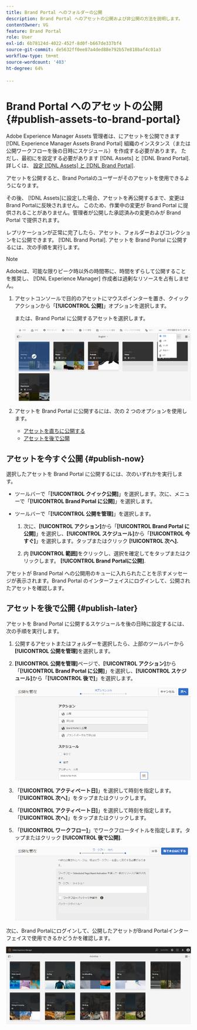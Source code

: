 ```yaml
---
title: Brand Portal へのフォルダーの公開
description: Brand Portal へのアセットの公開および非公開の方法を説明します。
contentOwner: VG
feature: Brand Portal
role: User
exl-id: 6b78124d-4022-452f-8d0f-b667de337bf4
source-git-commit: de5632ff0ee87a4ded88e792b57e818baf4c01a3
workflow-type: tm+mt
source-wordcount: '403'
ht-degree: 64%

---
```


# Brand Portal へのアセットの公開 {#publish-assets-to-brand-portal}

Adobe Experience Manager Assets 管理者は、にアセットを公開できます [!DNL Experience Manager Assets Brand Portal] 組織のインスタンス（または公開ワークフローを後の日時にスケジュール）を作成する必要があります。 ただし、最初にを設定する必要があります [!DNL Assets] と [!DNL Brand Portal]. 詳しくは、 [設定 [!DNL Assets] と [!DNL Brand Portal]](configure-aem-assets-with-brand-portal.md).

アセットを公開すると、Brand Portalのユーザーがそのアセットを使用できるようになります。

その後、 [!DNL Assets]に設定した場合、アセットを再公開するまで、変更はBrand Portalに反映されません。 このため、作業中の変更が Brand Portal に提供されることがありません。管理者が公開した承認済みの変更のみが Brand Portal で提供されます。

レプリケーションが正常に完了したら、アセット、フォルダーおよびコレクションをに公開できます。 [!DNL Brand Portal]. アセットを Brand Portal に公開するには、次の手順を実行します。

>[!NOTE]
>
>Adobeは、可能な限りピーク時以外の時間帯に、時間をずらして公開することを推奨し、 [!DNL Experience Manager] 作成者は過剰なリソースを占有しません。

1. アセットコンソールで目的のアセットにマウスポインターを置き、クイックアクションから「**[!UICONTROL 公開]**」オプションを選択します。

   または、Brand Portal に公開するアセットを選択します。

   ![publish2bp-2](assets/publish2bp-2.png)

2. アセットを Brand Portal に公開するには、次の 2 つのオプションを使用します。
   * [アセットを直ちに公開する](#publish-now)
   * [アセットを後で公開](#publish-later)

## アセットを今すぐ公開 {#publish-now}

選択したアセットを Brand Portal に公開するには、次のいずれかを実行します。

* ツールバーで「**[!UICONTROL クイック公開]**」を選択します。次に、メニューで「**[!UICONTROL Brand Portal に公開]**」を選択します。

* ツールバーで「**[!UICONTROL 公開を管理]**」を選択します。

   1. 次に、**[!UICONTROL アクション]**&#x200B;から「**[!UICONTROL Brand Portal に公開]**」を選択し、**[!UICONTROL スケジュール]**&#x200B;から「**[!UICONTROL 今すぐ]**」を選択します。タップまたはクリック **[!UICONTROL 次へ].**

   2. 内 **[!UICONTROL 範囲]**&#x200B;をクリックし、選択を確定してをタップまたはクリックします。 **[!UICONTROL Brand Portalに公開]**.

アセットが Brand Portal への公開用のキューに入れられたことを示すメッセージが表示されます。Brand Portal のインターフェイスにログインして、公開されたアセットを確認します。

## アセットを後で公開 {#publish-later}

アセットを Brand Portal に公開するスケジュールを後の日時に設定するには、次の手順を実行します。

1. 公開するアセットまたはフォルダーを選択したら、上部のツールバーから&#x200B;**[!UICONTROL 公開を管理]**&#x200B;を選択します。
2. **[!UICONTROL 公開を管理]**&#x200B;ページで、**[!UICONTROL アクション]**&#x200B;から「**[!UICONTROL Brand Portal に公開]**」を選択し、**[!UICONTROL スケジュール]**&#x200B;から「**[!UICONTROL 後で]**」を選択します。

   ![publishlaterbp-1](assets/publishlaterbp-1.png)

3. 「**[!UICONTROL アクティベート日]**」を選択して時刻を指定します。「**[!UICONTROL 次へ]**」をタップまたはクリックします。
4. 「**[!UICONTROL アクティベート日]**」を選択して時刻を指定します。「**[!UICONTROL 次へ]**」をタップまたはクリックします。
5. 「**[!UICONTROL ワークフロー]**」でワークフロータイトルを指定します。タップまたはクリック **[!UICONTROL 後で公開]**.

   ![publishworkflow](assets/publishworkflow.png)

次に、Brand Portalにログインして、公開したアセットがBrand Portalインターフェイスで使用できるかどうかを確認します。

![bp_631_landing_page](assets/bp_landing_page.png)
